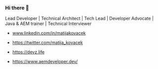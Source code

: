 ### Hi there 👋

Lead Developer | Technical Architect | Tech Lead | Developer Advocate | Java & AEM trainer | Technical Interviewer 

- www.linkedin.com/in/matijakovacek

- https://twitter.com/matija_kovacek

- https://devz.life

- https://www.aemdeveloper.dev/
